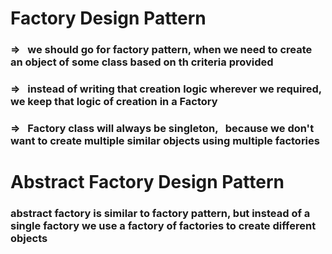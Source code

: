 # Factory  Design Pattern

### => &nbsp; we should go for factory pattern, when we need to create an object of some class based on th criteria provided

### => &nbsp; instead of writing that creation logic wherever we required, we keep that logic of creation in a Factory

### => &nbsp; Factory class will always be singleton, &nbsp; because we don't want to create multiple similar objects using multiple factories

# Abstract Factory Design Pattern

### abstract factory is similar to factory pattern, but instead of a single factory we use a factory of factories to create different objects

